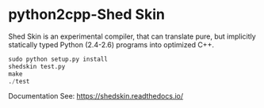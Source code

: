 # python2cpp-Shed Skin


Shed Skin is an experimental compiler, that can translate pure, but implicitly statically typed Python (2.4-2.6) programs into optimized C++.


```python
sudo python setup.py install
shedskin test.py
make
./test
```
Documentation
See: https://shedskin.readthedocs.io/








